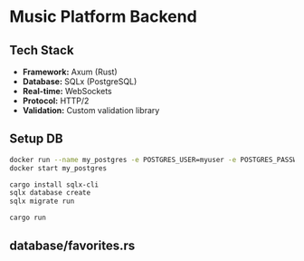 # Music Platform Backend

## Tech Stack

- **Framework:** Axum (Rust)
- **Database:** SQLx (PostgreSQL)
- **Real-time:** WebSockets
- **Protocol:** HTTP/2
- **Validation:** Custom validation library

## Setup DB

```sh
docker run --name my_postgres -e POSTGRES_USER=myuser -e POSTGRES_PASSWORD=mypassword -e POSTGRES_DB=file_share -p 5432:5432 -d postgres
docker start my_postgres

cargo install sqlx-cli
sqlx database create
sqlx migrate run

cargo run
```

## database/favorites.rs

